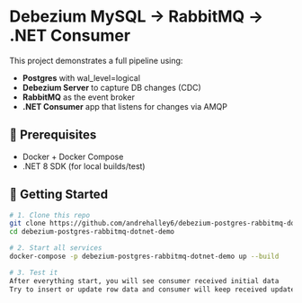 # Debezium MySQL → RabbitMQ → .NET Consumer

This project demonstrates a full pipeline using:

- **Postgres** with wal_level=logical
- **Debezium Server** to capture DB changes (CDC)
- **RabbitMQ** as the event broker
- **.NET Consumer** app that listens for changes via AMQP

## 🔧 Prerequisites

- Docker + Docker Compose
- .NET 8 SDK (for local builds/test)

## 🚀 Getting Started

```bash
# 1. Clone this repo
git clone https://github.com/andrehalley6/debezium-postgres-rabbitmq-dotnet-demo.git
cd debezium-postgres-rabbitmq-dotnet-demo

# 2. Start all services
docker-compose -p debezium-postgres-rabbitmq-dotnet-demo up --build

# 3. Test it
After everything start, you will see consumer received initial data
Try to insert or update row data and consumer will keep received updated data
```